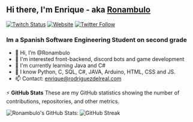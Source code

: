 [Instagram]: https://www.instagram.com/burnedreel/
[Twitter]: https://twitter.com/Ronambulo
[TikTok]: https://www.tiktok.com/@Ronambulo_
[Youtube]: https://www.youtube.com/channel/UC7UvzyArXEhe2yQc0yrR-zQ
[Website]: https://rodriguezdelreal.com/
[Twitch]: https://www.twitch.tv/Ronambulo

## Hi there, I'm Enrique - aka [Ronambulo][Twitch]

[![Twitch Status](https://img.shields.io/twitch/status/ronambulo?color=9146FF&label=Ronambulo_%20twitch&logo=twitch&logoColor=white&style=for-the-badge)][Twitch]
[![Website](https://img.shields.io/website?label=rodriguezdelreal.com&style=for-the-badge&url=https%3A%2F%2Frodriguezdelreal.com/)](https://rodriguezdelreal.com/)
[![Twitter Follow](https://img.shields.io/twitter/follow/ronambulo?color=1DA1F2&logo=twitter&style=for-the-badge)](https://twitter.com/intent/follow?original_referer=https%3A%2F%2Fgithub.com%2Fronambulo&screen_name=ronambulo)


### Im a Spanish Software Engineering Student on second grade

- 👋 Hi, I’m @Ronambulo
- 👀 I'm interested front-backend, discord bots and game development
- 🌱 I'm currently learning Java and C#
- 🌳 I know Python, C, SQL, C#, JAVA, Arduino, HTML, CSS and JS.
- 📫 Contact: [enrique@rodriguezdelreal.com](mailto:enrique@rodriguezdelreal.com)

:zap: **GitHub Stats**
These are my GitHub statistics showing the number of contributions, repositories, and other metrics.

  <img align="left" alt="Ronambulo's GitHub Stats:" src="https://github-readme-stats.vercel.app/api?username=Ronambulo&count_private=true&show_icons=true&hide_border=true&icon_color=FFFFFF&text_color=e4e6e6&bg_color=303238&title_color=019a01&rank_icon=github" />
  
![GitHub Streak](https://streak-stats.demolab.com?user=ronambulo&theme=dark&hide_border=true&background=303238&ring=004932&fire=01DD00&currStreakLabel=019A01)
